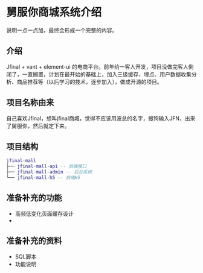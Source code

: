 # 舅服你商城系统介绍

说明一点一点加，最终会形成一个完整的内容。

## 介绍
Jfinal + vant + element-ui 的电商平台。前年给一客人开发，项目没做完客人倒闭了，一直搁置，计划在最开始的基础上，加入三级缓存、埋点、用户数据收集分析、商品推荐等（以后学习的技术，逐步加入），做成开源的项目。

## 项目名称由来
自己喜欢Jfinal，想叫jfinal商城，觉得不应该用波总的名字，搜狗输入JFN，出来了舅服你，然后就定下来。

## 项目结构
``` lua
jfinal-mall
├── jfinal-mall-api -- 后端接口
├── jfinal-mall-admin -- 后台系统
└── jfinal-mall-h5 -- 前端H5
```

## 准备补充的功能
- 高频低变化页面缓存设计
- 

## 准备补充的资料
- SQL脚本
- 功能说明
